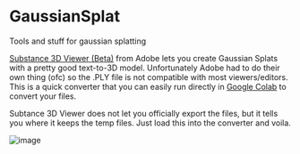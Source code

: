 # GaussianSplat
Tools and stuff for gaussian splatting

[Substance 3D Viewer (Beta)]([url](https://helpx.adobe.com/de/substance-3d-viewer.html)) from Adobe lets you create Gaussian Splats with a pretty good text-to-3D model. Unfortunately Adobe had to do their own thing (ofc) so the .PLY file is not compatible with most viewers/editors. This is a quick converter that you can easily run directly in [Google Colab]([url](https://colab.research.google.com/drive/13y6C3kVZpaeUSXzXjRiY-rZTg39qS9uo?usp=sharing)) to convert your files.

Subtance 3D Viewer does not let you officially export the files, but it tells you where it keeps the temp files. Just load this into the converter and voila.

![image](https://github.com/user-attachments/assets/129d9e5c-6d4c-4624-94bb-892cd893489a)
